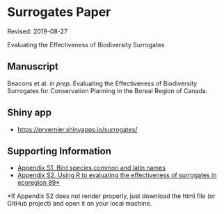 # Surrogates Paper

Revised: 2019-08-27

Evaluating the Effectiveness of Biodiversity Surrogates

## Manuscript

Beacons et al. <i>in prep</i>. Evaluating the Effectiveness of Biodiversity Surrogates for Conservation Planning in the Boreal Region of Canada.

## Shiny app

  * https://prvernier.shinyapps.io/surrogates/ 

## Supporting Information

* [Appendix S1. Bird species common and latin names](https://github.com/prvernier/surrogates/blob/master/supp_info/bird_species.md)
* [Appendix S2. Using R to evaluating the effectiveness of surrogates in ecoregion 89*](https://htmlpreview.github.io/?https://github.com/prvernier/surrogates/blob/master/supp_info/eco89.html)

*If Appendix S2 does not render properly, just download the html file (or GitHub project) and open it on your local machine.
